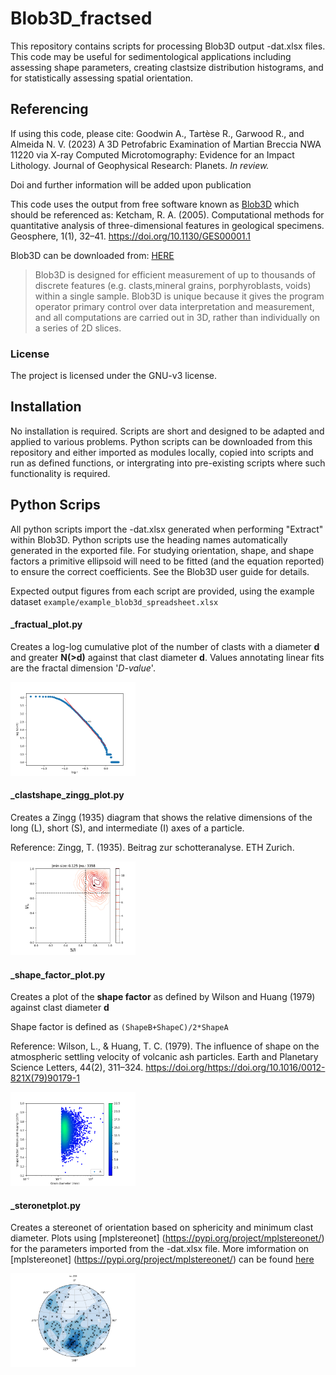 # Blob3D_fractsed

This repository contains scripts for processing Blob3D output -dat.xlsx files. This code may be useful for sedimentological applications including assessing shape parameters, creating clastsize distribution histograms, and for statistically assessing spatial orientation.  

## Referencing

If using this code, please cite: Goodwin A., Tartèse R., Garwood R., and Almeida N. V. (2023) A 3D Petrofabric Examination of Martian Breccia NWA 11220 via X-ray Computed Microtomography: Evidence for an Impact Lithology. Journal of Geophysical Research: Planets. *In review.*

Doi and further information will be added upon publication 

This code uses the output from free software known as [Blob3D](https://www.ctlab.geo.utexas.edu/software/blob3d/) which should be referenced as: Ketcham, R. A. (2005). Computational methods for quantitative analysis of three-dimensional features in geological specimens. Geosphere, 1(1), 32–41. https://doi.org/10.1130/GES00001.1 

Blob3D can be downloaded from: [HERE](https://www.ctlab.geo.utexas.edu/software/blob3d/)

>Blob3D is designed for efficient measurement of up to thousands of discrete features (e.g. clasts,mineral grains, porphyroblasts, voids) within a single sample. Blob3D is unique because it gives the program operator primary control over data interpretation and measurement, and all computations are carried out in 3D, rather than individually on a series of 2D slices.

### License

The project is licensed under the GNU-v3 license.

## Installation

No installation is required. Scripts are short and designed to be adapted and applied to various problems. Python scripts can be downloaded from this repository and either imported as modules locally, copied into scripts and run as defined functions, or intergrating into pre-existing scripts where such functionality is required.

## Python Scrips

All python scripts import the -dat.xlsx generated when performing "Extract" within Blob3D. Python scripts use the heading names automatically generated in the exported file. For studying orientation, shape, and shape factors a primitive ellipsoid will need to be fitted (and the equation reported) to ensure the correct coefficients. See the Blob3D user guide for details. 

Expected output figures from each script are provided, using the example dataset `example/example_blob3d_spreadsheet.xlsx`

#### _fractual_plot.py

Creates a log-log cumulative plot of the number of clasts with a diameter **d** and greater **N(>d)** against that clast diameter **d**. Values annotating linear fits are the fractal dimension '*D-value*'.

<img src="https://github.com/ag00dwin/Blob3D_fractsed/blob/main/example/_ouput/plot%20_fractual_plot.png" width="200">

#### _clastshape_zingg_plot.py

Creates a Zingg (1935) diagram that shows the relative dimensions of the long (L), short (S), and
intermediate (I) axes of a particle. 

Reference: Zingg, T. (1935). Beitrag zur schotteranalyse. ETH Zurich.

<img src="https://github.com/ag00dwin/Blob3D_fractsed/blob/main/example/_ouput/plot%20_clastshape_zingg_plot.png" width="200">

#### _shape_factor_plot.py

Creates a plot of the **shape factor** as defined by Wilson and Huang (1979) against clast diameter **d**

Shape factor is defined as `(ShapeB+ShapeC)/2*ShapeA`

Reference: Wilson, L., & Huang, T. C. (1979). The influence of shape on the atmospheric settling velocity of volcanic ash particles. Earth and Planetary Science Letters, 44(2), 311–324. https://doi.org/https://doi.org/10.1016/0012-821X(79)90179-1

<img src="https://github.com/ag00dwin/Blob3D_fractsed/blob/main/example/_ouput/plot%20_shape_factor_plot.png" width="200">

#### _steronetplot.py

Creates a stereonet of orientation based on sphericity and minimum clast diameter. Plots using [mplstereonet] (https://pypi.org/project/mplstereonet/) for the parameters imported from the -dat.xlsx file. More imformation on [mplstereonet] (https://pypi.org/project/mplstereonet/) can be found [here](https://mplstereonet.readthedocs.io/en/latest/mplstereonet.html)

<img src="https://github.com/ag00dwin/Blob3D_fractsed/blob/main/example/_ouput/plot%20_stereonetplot.png" width="200">

